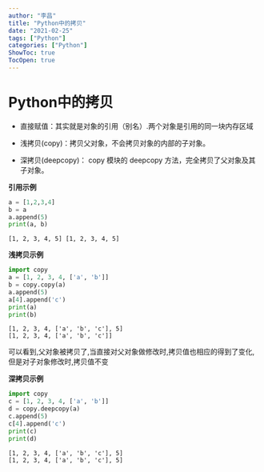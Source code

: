 ```yaml
---
author: "李昌"
title: "Python中的拷贝"
date: "2021-02-25"
tags: ["Python"]
categories: ["Python"]
ShowToc: true
TocOpen: true
---
```


# Python中的拷贝

- 直接赋值：其实就是对象的引用（别名）.两个对象是引用的同一块内存区域

- 浅拷贝(copy)：拷贝父对象，不会拷贝对象的内部的子对象。

- 深拷贝(deepcopy)： copy 模块的 deepcopy 方法，完全拷贝了父对象及其子对象。

**引用示例**


```python
a = [1,2,3,4]
b = a
a.append(5)
print(a, b)
```

    [1, 2, 3, 4, 5] [1, 2, 3, 4, 5]
    

**浅拷贝示例**


```python
import copy
a = [1, 2, 3, 4, ['a', 'b']]
b = copy.copy(a)
a.append(5)
a[4].append('c')  
print(a) 
print(b)
```

    [1, 2, 3, 4, ['a', 'b', 'c'], 5]
    [1, 2, 3, 4, ['a', 'b', 'c']]
    

可以看到,父对象被拷贝了,当直接对父对象做修改时,拷贝值也相应的得到了变化,但是对子对象修改时,拷贝值不变

**深拷贝示例**


```python
import copy
c = [1, 2, 3, 4, ['a', 'b']]
d = copy.deepcopy(a)
c.append(5)
c[4].append('c')  
print(c)
print(d)
```

    [1, 2, 3, 4, ['a', 'b', 'c'], 5]
    [1, 2, 3, 4, ['a', 'b', 'c'], 5]
    
